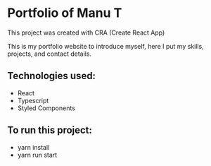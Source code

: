 # Portfolio of Manu T

This project was created with CRA (Create React App)

This is my portfolio website to introduce myself, here I put my skills, projects, and contact details.


## Technologies used:
- React
- Typescript
- Styled Components

## To run this project:
- yarn install
- yarn run start
